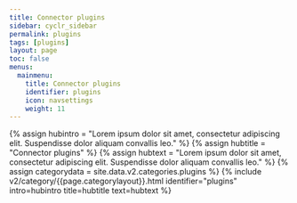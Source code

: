 ```yaml
---
title: Connector plugins
sidebar: cyclr_sidebar
permalink: plugins
tags: [plugins]
layout: page
toc: false
menus:
  mainmenu:
    title: Connector plugins
    identifier: plugins
    icon: navsettings
    weight: 11
---
```

{% assign hubintro = "Lorem ipsum dolor sit amet, consectetur adipiscing elit. Suspendisse dolor aliquam convallis leo." %}
{% assign hubtitle = "Connector plugins" %}
{% assign hubtext = "Lorem ipsum dolor sit amet, consectetur adipiscing elit. Suspendisse dolor aliquam convallis leo." %}
{% assign categorydata = site.data.v2.categories.plugins %}
{% include v2/category/{{page.categorylayout}}.html identifier="plugins" intro=hubintro title=hubtitle text=hubtext %}
